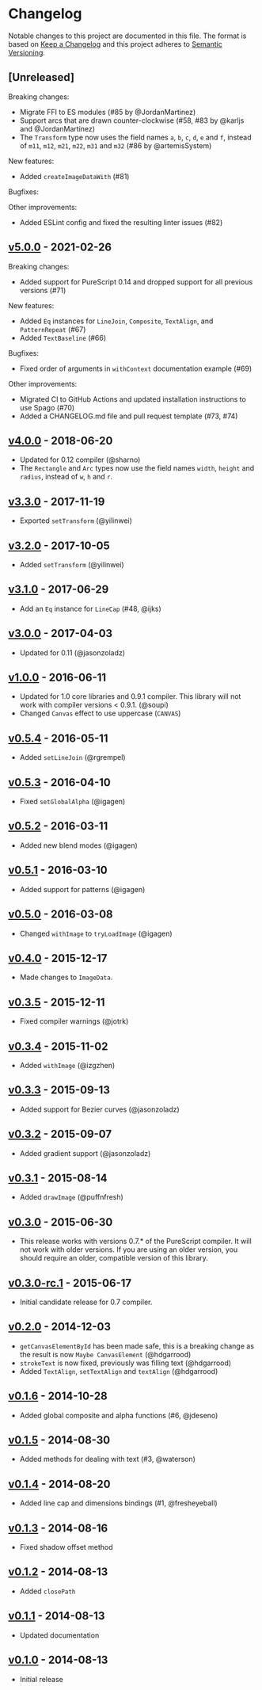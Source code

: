 # Changelog

Notable changes to this project are documented in this file. The format is based on [Keep a Changelog](https://keepachangelog.com/en/1.0.0/) and this project adheres to [Semantic Versioning](https://semver.org/spec/v2.0.0.html).

## [Unreleased]

Breaking changes:
- Migrate FFI to ES modules (#85 by @JordanMartinez)
- Support arcs that are drawn counter-clockwise (#58, #83 by @karljs and @JordanMartinez)
- The `Transform` type now uses the field names `a`, `b`, `c`, `d`, `e` and `f`, instead of `m11`, `m12`, `m21`, `m22`, `m31` and `m32` (#86 by @artemisSystem)

New features:
- Added `createImageDataWith` (#81)

Bugfixes:

Other improvements:
- Added ESLint config and fixed the resulting linter issues (#82)

## [v5.0.0](https://github.com/purescript-web/purescript-canvas/releases/tag/v5.0.0) - 2021-02-26

Breaking changes:
- Added support for PureScript 0.14 and dropped support for all previous versions (#71)

New features:
- Added `Eq` instances for `LineJoin`, `Composite`, `TextAlign`, and `PatternRepeat` (#67)
- Added `TextBaseline` (#66)

Bugfixes:
- Fixed order of arguments in `withContext` documentation example (#69) 

Other improvements:
- Migrated CI to GitHub Actions and updated installation instructions to use Spago (#70)
- Added a CHANGELOG.md file and pull request template (#73, #74)

## [v4.0.0](https://github.com/purescript-web/purescript-canvas/releases/tag/v4.0.0) - 2018-06-20

- Updated for 0.12 compiler (@sharno)
- The `Rectangle` and `Arc` types now use the field names `width`, `height` and `radius`, instead of `w`, `h` and `r`.

## [v3.3.0](https://github.com/purescript-web/purescript-canvas/releases/tag/v3.3.0) - 2017-11-19

- Exported `setTransform` (@yilinwei)

## [v3.2.0](https://github.com/purescript-web/purescript-canvas/releases/tag/v3.2.0) - 2017-10-05

- Added `setTransform` (@yilinwei)

## [v3.1.0](https://github.com/purescript-web/purescript-canvas/releases/tag/v3.1.0) - 2017-06-29

- Add an `Eq` instance for `LineCap` (#48, @ijks)

## [v3.0.0](https://github.com/purescript-web/purescript-canvas/releases/tag/v3.0.0) - 2017-04-03

- Updated for 0.11 (@jasonzoladz)

## [v1.0.0](https://github.com/purescript-web/purescript-canvas/releases/tag/v1.0.0) - 2016-06-11

- Updated for 1.0 core libraries and 0.9.1 compiler. This library will not work with compiler versions < 0.9.1. (@soupi)
- Changed `Canvas` effect to use uppercase (`CANVAS`)

## [v0.5.4](https://github.com/purescript-web/purescript-canvas/releases/tag/v0.5.4) - 2016-05-11

- Added `setLineJoin` (@rgrempel)

## [v0.5.3](https://github.com/purescript-web/purescript-canvas/releases/tag/v0.5.3) - 2016-04-10

- Fixed `setGlobalAlpha` (@igagen)

## [v0.5.2](https://github.com/purescript-web/purescript-canvas/releases/tag/v0.5.2) - 2016-03-11

- Added new blend modes (@igagen)

## [v0.5.1](https://github.com/purescript-web/purescript-canvas/releases/tag/v0.5.1) - 2016-03-10

- Added support for patterns (@igagen)

## [v0.5.0](https://github.com/purescript-web/purescript-canvas/releases/tag/v0.5.0) - 2016-03-08

- Changed `withImage` to `tryLoadImage` (@igagen)

## [v0.4.0](https://github.com/purescript-web/purescript-canvas/releases/tag/v0.4.0) - 2015-12-17

- Made changes to `ImageData`.

## [v0.3.5](https://github.com/purescript-web/purescript-canvas/releases/tag/v0.3.5) - 2015-12-11

- Fixed compiler warnings (@jotrk)

## [v0.3.4](https://github.com/purescript-web/purescript-canvas/releases/tag/v0.3.4) - 2015-11-02

- Added `withImage` (@izgzhen)

## [v0.3.3](https://github.com/purescript-web/purescript-canvas/releases/tag/v0.3.3) - 2015-09-13

- Added support for Bezier curves (@jasonzoladz)

## [v0.3.2](https://github.com/purescript-web/purescript-canvas/releases/tag/v0.3.2) - 2015-09-07

- Added gradient support (@jasonzoladz)

## [v0.3.1](https://github.com/purescript-web/purescript-canvas/releases/tag/v0.3.1) - 2015-08-14

- Added `drawImage` (@puffnfresh)

## [v0.3.0](https://github.com/purescript-web/purescript-canvas/releases/tag/v0.3.0) - 2015-06-30

- This release works with versions 0.7.\* of the PureScript compiler. It will not work with older versions. If you are using an older version, you should require an older, compatible version of this library.

## [v0.3.0-rc.1](https://github.com/purescript-web/purescript-canvas/releases/tag/v0.3.0-rc.1) - 2015-06-17

- Initial candidate release for 0.7 compiler.

## [v0.2.0](https://github.com/purescript-web/purescript-canvas/releases/tag/v0.2.0) - 2014-12-03

- `getCanvasElementById` has been made safe, this is a breaking change as the result is now `Maybe CanvasElement` (@hdgarrood)
- `strokeText` is now fixed, previously was filling text (@hdgarrood)
- Added `TextAlign`, `setTextAlign` and `textAlign` (@hdgarrood)

## [v0.1.6](https://github.com/purescript-web/purescript-canvas/releases/tag/v0.1.6) - 2014-10-28

- Added global composite and alpha functions (#6, @jdeseno)

## [v0.1.5](https://github.com/purescript-web/purescript-canvas/releases/tag/v0.1.5) - 2014-08-30

- Added methods for dealing with text (#3, @waterson)

## [v0.1.4](https://github.com/purescript-web/purescript-canvas/releases/tag/v0.1.4) - 2014-08-20

- Added line cap and dimensions bindings (#1, @fresheyeball)

## [v0.1.3](https://github.com/purescript-web/purescript-canvas/releases/tag/v0.1.3) - 2014-08-16

- Fixed shadow offset method

## [v0.1.2](https://github.com/purescript-web/purescript-canvas/releases/tag/v0.1.2) - 2014-08-13

- Added `closePath`

## [v0.1.1](https://github.com/purescript-web/purescript-canvas/releases/tag/v0.1.1) - 2014-08-13

- Updated documentation

## [v0.1.0](https://github.com/purescript-web/purescript-canvas/releases/tag/v0.1.0) - 2014-08-13

- Initial release

